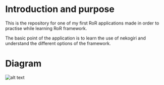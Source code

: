# Introduction and purpose

This is the repository for one of my first RoR applications made in order to
practise while learning RoR framework.

The basic point of the application is to learn the use of nekogiri and understand
the different options of the framework.

# Diagram

![alt text](images/music_discoverer_class_diagram_v1.JPG "Class diagram v1")